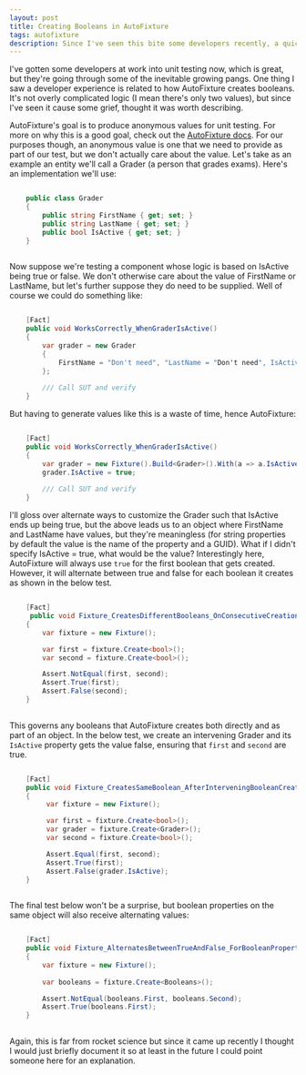 ```yaml
---
layout: post
title: Creating Booleans in AutoFixture
tags: autofixture
description: Since I've seen this bite some developers recently, a quick discussion on AutoFixture's boolean creation logic.
---
```

I've gotten some developers at work into unit testing now, which is great, but they're going through some of the inevitable growing pangs.  One thing I saw a developer experience is related to how AutoFixture creates booleans.  It's not overly complicated logic (I mean there's only two values), but since I've seen it cause some grief, thought it was worth describing. 

AutoFixture's goal is to produce anonymous values for unit testing.  For more on why this is a good goal, check out the <a href="https://github.com/AutoFixture/AutoFixture">AutoFixture docs</a>.  For our purposes though, an anonymous value is one that we need to provide as part of our test, but we don't actually care about the value.  Let's take as an example an entity we'll call a Grader (a person that grades exams).  Here's an implementation we'll use:

````csharp

	public class Grader
    {
        public string FirstName { get; set; }
        public string LastName { get; set; }
        public bool IsActive { get; set; }
    }
	
````

Now suppose we're testing a component whose logic is based on IsActive being true or false.  We don't otherwise care about the value of FirstName or LastName, but let's further suppose they do need to be supplied.  Well of course we could do something like:

````csharp

	[Fact]
	public void WorksCorrectly_WhenGraderIsActive()
	{
		var grader = new Grader 
		{
		    FirstName = "Don't need", "LastName = "Don't need", IsActive = true 
		};
		
		/// Call SUT and verify
	}

````


But having to generate values like this is a waste of time, hence AutoFixture:

````csharp

	[Fact]
	public void WorksCorrectly_WhenGraderIsActive()
	{
		var grader = new Fixture().Build<Grader>().With(a => a.IsActive = true).Create();
		grader.IsActive = true;
		
		/// Call SUT and verify
	}

````

I'll gloss over alternate ways to customize the Grader such that IsActive ends up being true, but the above leads us to an object where FirstName and LastName have values, but they're meaningless (for string properties by default the value is the name of the property and a GUID).  What if I didn't specify IsActive = true, what would be the value?  Interestingly here, AutoFixture will always use `true` for the first boolean that gets created.  However, it will alternate between true and false for each boolean it creates as shown in the below test.  

````csharp

	[Fact]
     public void Fixture_CreatesDifferentBooleans_OnConsecutiveCreations()
    {
		var fixture = new Fixture();

        var first = fixture.Create<bool>();
        var second = fixture.Create<bool>();

        Assert.NotEqual(first, second);
        Assert.True(first);
        Assert.False(second);
    }
	
````

This governs any booleans that AutoFixture creates both directly and as part of an object.  In the below test, we create an intervening Grader and its `IsActive` property gets the value false, ensuring that `first` and `second` are true. 

````csharp

    [Fact]
    public void Fixture_CreatesSameBoolean_AfterInterveningBooleanCreation()
    {
         var fixture = new Fixture();

         var first = fixture.Create<bool>();
         var grader = fixture.Create<Grader>();
         var second = fixture.Create<bool>();

         Assert.Equal(first, second);
         Assert.True(first);
         Assert.False(grader.IsActive);
    }
	
````

The final test below won't be a surprise, but boolean properties on the same object will also receive alternating values:

````csharp

    [Fact]
    public void Fixture_AlternatesBetweenTrueAndFalse_ForBooleanProperties_OnSameInstance()
    {
        var fixture = new Fixture();
            
        var booleans = fixture.Create<Booleans>();

        Assert.NotEqual(booleans.First, booleans.Second);
        Assert.True(booleans.First);
    }
		
````

Again, this is far from rocket science but since it came up recently I thought I would just briefly document it so at least in the future I could point someone here for an explanation.


